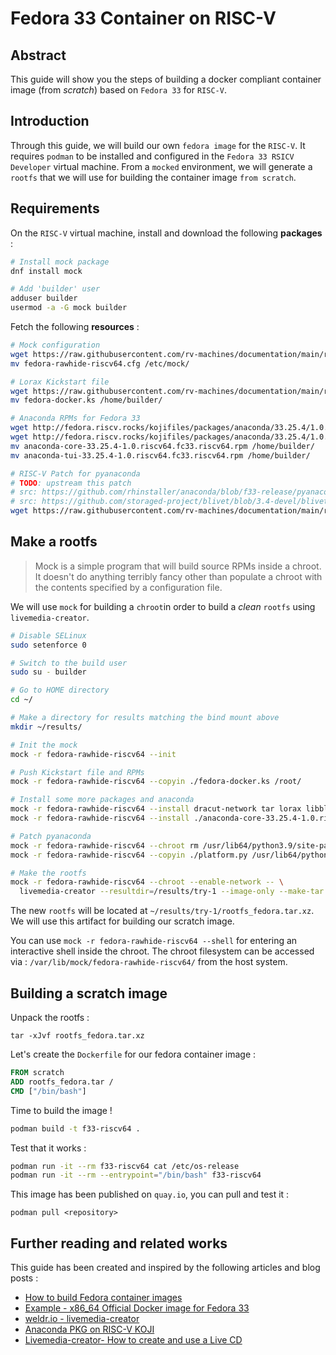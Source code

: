 # Fedora 33 Container on RISC-V

## Abstract

This guide will show you the steps of building a docker compliant container image (from *scratch*) based on `Fedora 33` for `RISC-V`.

## Introduction

Through this guide, we will build our own `fedora image` for the `RISC-V`. It requires `podman` to be installed and configured in the `Fedora 33 RSICV Developer` virtual machine.
From a `mocked` environment, we will generate a `rootfs` that we will use for building the container image `from scratch`.

## Requirements

On the `RISC-V` virtual machine, install and download the following **packages** :

``` bash
# Install mock package
dnf install mock

# Add 'builder' user
adduser builder
usermod -a -G mock builder
```

Fetch the following **resources** :

``` bash
# Mock configuration
wget https://raw.githubusercontent.com/rv-machines/documentation/main/res/mock/fedora-rawhide-riscv64.cfg
mv fedora-rawhide-riscv64.cfg /etc/mock/

# Lorax Kickstart file
wget https://raw.githubusercontent.com/rv-machines/documentation/main/res/lorax/fedora-docker.ks
mv fedora-docker.ks /home/builder/

# Anaconda RPMs for Fedora 33
wget http://fedora.riscv.rocks/kojifiles/packages/anaconda/33.25.4/1.0.riscv64.fc33/riscv64/anaconda-core-33.25.4-1.0.riscv64.fc33.riscv64.rpm
wget http://fedora.riscv.rocks/kojifiles/packages/anaconda/33.25.4/1.0.riscv64.fc33/riscv64/anaconda-tui-33.25.4-1.0.riscv64.fc33.riscv64.rpm
mv anaconda-core-33.25.4-1.0.riscv64.fc33.riscv64.rpm /home/builder/
mv anaconda-tui-33.25.4-1.0.riscv64.fc33.riscv64.rpm /home/builder/

# RISC-V Patch for pyanaconda
# TODO: upstream this patch
# src: https://github.com/rhinstaller/anaconda/blob/f33-release/pyanaconda/modules/storage/platform.py#L265
# src: https://github.com/storaged-project/blivet/blob/3.4-devel/blivet/arch.py
wget https://raw.githubusercontent.com/rv-machines/documentation/main/res/pyanaconda/f33-release/platform.py
```

## Make a rootfs

> Mock is a simple program that will build source RPMs inside a chroot. It doesn't do anything terribly 
> fancy other than populate a chroot with the contents specified by a configuration file.

We will use `mock` for building a `chroot`in order to build a *clean* `rootfs` using `livemedia-creator`.

``` bash
# Disable SELinux
sudo setenforce 0

# Switch to the build user
sudo su - builder

# Go to HOME directory
cd ~/

# Make a directory for results matching the bind mount above
mkdir ~/results/

# Init the mock
mock -r fedora-rawhide-riscv64 --init

# Push Kickstart file and RPMs
mock -r fedora-rawhide-riscv64 --copyin ./fedora-docker.ks /root/

# Install some more packages and anaconda
mock -r fedora-rawhide-riscv64 --install dracut-network tar lorax libblockdev-plugins-all
mock -r fedora-rawhide-riscv64 --install ./anaconda-core-33.25.4-1.0.riscv64.fc33.riscv64.rpm ./anaconda-tui-33.25.4-1.0.riscv64.fc33.riscv64.rpm

# Patch pyanaconda
mock -r fedora-rawhide-riscv64 --chroot rm /usr/lib64/python3.9/site-packages/pyanaconda/modules/storage/platform.py
mock -r fedora-rawhide-riscv64 --copyin ./platform.py /usr/lib64/python3.9/site-packages/pyanaconda/modules/storage/

# Make the rootfs
mock -r fedora-rawhide-riscv64 --chroot --enable-network -- \
  livemedia-creator --resultdir=/results/try-1 --image-only --make-tar --no-virt --ks /root/fedora-docker.ks --image-name=rootfs_fedora.tar.xz --project "Fedora Docker" --releasever "33"
```

The new `rootfs` will be located at `~/results/try-1/rootfs_fedora.tar.xz`. We will use this artifact for building our scratch image.

You can use `mock -r fedora-rawhide-riscv64 --shell` for entering an interactive shell inside the chroot.
The chroot filesystem can be accessed via : `/var/lib/mock/fedora-rawhide-riscv64/` from the host system.

## Building a scratch image

Unpack the rootfs :

```
tar -xJvf rootfs_fedora.tar.xz
```

Let's create the `Dockerfile` for our fedora container image :

``` Dockerfile
FROM scratch
ADD rootfs_fedora.tar /
CMD ["/bin/bash"]
```

Time to build the image !

``` bash
podman build -t f33-riscv64 .
```

Test that it works :

``` bash
podman run -it --rm f33-riscv64 cat /etc/os-release
podman run -it --rm --entrypoint="/bin/bash" f33-riscv64
```

This image has been published on `quay.io`, you can pull and test it :

```
podman pull <repository>
```

## Further reading and related works

This guide has been created and inspired by the following articles and blog posts :
 
 * [How to build Fedora container images](https://fedoramagazine.org/how-to-build-fedora-container-images/)
 * [Example - x86_64 Official Docker image for Fedora 33](https://github.com/fedora-cloud/docker-brew-fedora/tree/7b9d4b28443845a3e4e4e520a857fa2e9e52fb8e/x86_64)
 * [weldr.io - livemedia-creator](https://weldr.io/lorax/livemedia-creator.html)
 * [Anaconda PKG on RISC-V KOJI](http://fedora.riscv.rocks/koji/buildinfo?buildID=195358)
 * [Livemedia-creator- How to create and use a Live CD](https://fedoraproject.org/wiki/Livemedia-creator-_How_to_create_and_use_a_Live_CD#livemedia-creator)